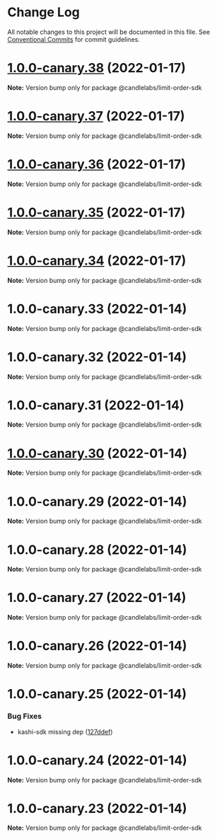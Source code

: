 # Change Log

All notable changes to this project will be documented in this file.
See [Conventional Commits](https://conventionalcommits.org) for commit guidelines.

# [1.0.0-canary.38](https://github.com/sushiswap/sdk/compare/@candlelabs/limit-order-sdk@1.0.0-canary.37...@candlelabs/limit-order-sdk@1.0.0-canary.38) (2022-01-17)

**Note:** Version bump only for package @candlelabs/limit-order-sdk





# [1.0.0-canary.37](https://github.com/sushiswap/sdk/compare/@candlelabs/limit-order-sdk@1.0.0-canary.36...@candlelabs/limit-order-sdk@1.0.0-canary.37) (2022-01-17)

**Note:** Version bump only for package @candlelabs/limit-order-sdk





# [1.0.0-canary.36](https://github.com/sushiswap/sdk/compare/@candlelabs/limit-order-sdk@1.0.0-canary.35...@candlelabs/limit-order-sdk@1.0.0-canary.36) (2022-01-17)

**Note:** Version bump only for package @candlelabs/limit-order-sdk





# [1.0.0-canary.35](https://github.com/sushiswap/sdk/compare/@candlelabs/limit-order-sdk@1.0.0-canary.34...@candlelabs/limit-order-sdk@1.0.0-canary.35) (2022-01-17)

**Note:** Version bump only for package @candlelabs/limit-order-sdk





# [1.0.0-canary.34](https://github.com/sushiswap/sdk/compare/@candlelabs/limit-order-sdk@1.0.0-canary.33...@candlelabs/limit-order-sdk@1.0.0-canary.34) (2022-01-17)

**Note:** Version bump only for package @candlelabs/limit-order-sdk





# 1.0.0-canary.33 (2022-01-14)

**Note:** Version bump only for package @candlelabs/limit-order-sdk





# 1.0.0-canary.32 (2022-01-14)

**Note:** Version bump only for package @candlelabs/limit-order-sdk





# 1.0.0-canary.31 (2022-01-14)

**Note:** Version bump only for package @candlelabs/limit-order-sdk





# [1.0.0-canary.30](https://github.com/sushiswap/sdk/compare/@candlelabs/limit-order-sdk@1.0.0-canary.29...@candlelabs/limit-order-sdk@1.0.0-canary.30) (2022-01-14)

**Note:** Version bump only for package @candlelabs/limit-order-sdk





# 1.0.0-canary.29 (2022-01-14)

**Note:** Version bump only for package @candlelabs/limit-order-sdk





# 1.0.0-canary.28 (2022-01-14)

**Note:** Version bump only for package @candlelabs/limit-order-sdk





# 1.0.0-canary.27 (2022-01-14)

**Note:** Version bump only for package @candlelabs/limit-order-sdk





# 1.0.0-canary.26 (2022-01-14)

**Note:** Version bump only for package @candlelabs/limit-order-sdk





# 1.0.0-canary.25 (2022-01-14)


### Bug Fixes

* kashi-sdk missing dep ([127ddef](https://github.com/sushiswap/sdk/commit/127ddef4b196ac87d4c2fb34cd744ed39136cb38))





# 1.0.0-canary.24 (2022-01-14)

**Note:** Version bump only for package @candlelabs/limit-order-sdk





# 1.0.0-canary.23 (2022-01-14)

**Note:** Version bump only for package @candlelabs/limit-order-sdk
